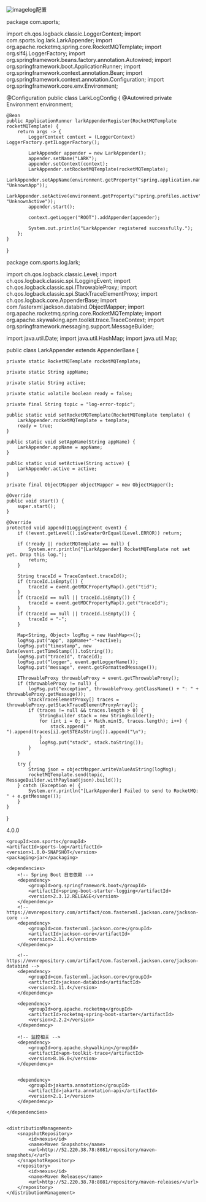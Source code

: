 ![image](https://github.com/user-attachments/assets/2ee481db-ae81-498d-896c-207355f77c7f)log配置


package com.sports;

import ch.qos.logback.classic.LoggerContext;
import com.sports.log.lark.LarkAppender;
import org.apache.rocketmq.spring.core.RocketMQTemplate;
import org.slf4j.LoggerFactory;
import org.springframework.beans.factory.annotation.Autowired;
import org.springframework.boot.ApplicationRunner;
import org.springframework.context.annotation.Bean;
import org.springframework.context.annotation.Configuration;
import org.springframework.core.env.Environment;

@Configuration
public class LarkLogConfig {
    @Autowired
    private Environment environment;


    @Bean
    public ApplicationRunner larkAppenderRegister(RocketMQTemplate rocketMQTemplate) {
        return args -> {
            LoggerContext context = (LoggerContext) LoggerFactory.getILoggerFactory();

            LarkAppender appender = new LarkAppender();
            appender.setName("LARK");
            appender.setContext(context);
            LarkAppender.setRocketMQTemplate(rocketMQTemplate);
            LarkAppender.setAppName(environment.getProperty("spring.application.name", "UnknownApp"));
            LarkAppender.setActive(environment.getProperty("spring.profiles.active", "UnknownActive"));
            appender.start();

            context.getLogger("ROOT").addAppender(appender);

            System.out.println("LarkAppender registered successfully.");
        };
    }
}

package com.sports.log.lark;

import ch.qos.logback.classic.Level;
import ch.qos.logback.classic.spi.ILoggingEvent;
import ch.qos.logback.classic.spi.IThrowableProxy;
import ch.qos.logback.classic.spi.StackTraceElementProxy;
import ch.qos.logback.core.AppenderBase;
import com.fasterxml.jackson.databind.ObjectMapper;
import org.apache.rocketmq.spring.core.RocketMQTemplate;
import org.apache.skywalking.apm.toolkit.trace.TraceContext;
import org.springframework.messaging.support.MessageBuilder;

import java.util.Date;
import java.util.HashMap;
import java.util.Map;

public class LarkAppender  extends AppenderBase<ILoggingEvent> {

    private static RocketMQTemplate rocketMQTemplate;

    private static String appName;

    private static String active;

    private static volatile boolean ready = false;

    private final String topic = "log-error-topic";

    public static void setRocketMQTemplate(RocketMQTemplate template) {
        LarkAppender.rocketMQTemplate = template;
        ready = true;
    }

    public static void setAppName(String appName) {
        LarkAppender.appName = appName;
    }

    public static void setActive(String active) {
        LarkAppender.active = active;
    }

    private final ObjectMapper objectMapper = new ObjectMapper();

    @Override
    public void start() {
        super.start();
    }

    @Override
    protected void append(ILoggingEvent event) {
        if (!event.getLevel().isGreaterOrEqual(Level.ERROR)) return;

        if (!ready || rocketMQTemplate == null) {
            System.err.println("[LarkAppender] RocketMQTemplate not set yet. Drop this log.");
            return;
        }

        String traceId = TraceContext.traceId();
        if (traceId.isEmpty()) {
            traceId = event.getMDCPropertyMap().get("tid");
        }
        if (traceId == null || traceId.isEmpty()) {
            traceId = event.getMDCPropertyMap().get("traceId");
        }
        if (traceId == null || traceId.isEmpty()) {
            traceId = "-";
        }

        Map<String, Object> logMsg = new HashMap<>();
        logMsg.put("app", appName+"-"+active);
        logMsg.put("timestamp", new Date(event.getTimeStamp()).toString());
        logMsg.put("traceId", traceId);
        logMsg.put("logger", event.getLoggerName());
        logMsg.put("message", event.getFormattedMessage());

        IThrowableProxy throwableProxy = event.getThrowableProxy();
        if (throwableProxy != null) {
            logMsg.put("exception", throwableProxy.getClassName() + ": " + throwableProxy.getMessage());
            StackTraceElementProxy[] traces = throwableProxy.getStackTraceElementProxyArray();
            if (traces != null && traces.length > 0) {
                StringBuilder stack = new StringBuilder();
                for (int i = 0; i < Math.min(5, traces.length); i++) {
                    stack.append("    at ").append(traces[i].getSTEAsString()).append("\n");
                }
                logMsg.put("stack", stack.toString());
            }
        }

        try {
            String json = objectMapper.writeValueAsString(logMsg);
            rocketMQTemplate.send(topic, MessageBuilder.withPayload(json).build());
        } catch (Exception e) {
            System.err.println("[LarkAppender] Failed to send to RocketMQ: " + e.getMessage());
        }
    }
}












<project xmlns="http://maven.apache.org/POM/4.0.0"
         xmlns:xsi="http://www.w3.org/2001/XMLSchema-instance"
         xsi:schemaLocation="http://maven.apache.org/POM/4.0.0 http://maven.apache.org/xsd/maven-4.0.0.xsd">
    <modelVersion>4.0.0</modelVersion>

    <groupId>com.sports</groupId>
    <artifactId>sports-log</artifactId>
    <version>1.0.0-SNAPSHOT</version>
    <packaging>jar</packaging>

    <dependencies>
        <!-- Spring Boot 日志依赖 -->
        <dependency>
            <groupId>org.springframework.boot</groupId>
            <artifactId>spring-boot-starter-logging</artifactId>
            <version>2.3.12.RELEASE</version>
        </dependency>
        <!-- https://mvnrepository.com/artifact/com.fasterxml.jackson.core/jackson-core -->
        <dependency>
            <groupId>com.fasterxml.jackson.core</groupId>
            <artifactId>jackson-core</artifactId>
            <version>2.11.4</version>
        </dependency>

        <!-- https://mvnrepository.com/artifact/com.fasterxml.jackson.core/jackson-databind -->
        <dependency>
            <groupId>com.fasterxml.jackson.core</groupId>
            <artifactId>jackson-databind</artifactId>
            <version>2.11.4</version>
        </dependency>

        <dependency>
            <groupId>org.apache.rocketmq</groupId>
            <artifactId>rocketmq-spring-boot-starter</artifactId>
            <version>2.2.2</version>
        </dependency>

        <!-- 监控相关 -->
        <dependency>
            <groupId>org.apache.skywalking</groupId>
            <artifactId>apm-toolkit-trace</artifactId>
            <version>8.16.0</version>
        </dependency>


        <dependency>
            <groupId>jakarta.annotation</groupId>
            <artifactId>jakarta.annotation-api</artifactId>
            <version>2.1.1</version>
        </dependency>

    </dependencies>


    <distributionManagement>
        <snapshotRepository>
            <id>nexus</id>
            <name>Maven Snapshots</name>
            <url>http://52.220.38.78:8081/repository/maven-snapshots/</url>
        </snapshotRepository>
        <repository>
            <id>nexus</id>
            <name>Maven Releases</name>
            <url>http://52.220.38.78:8081/repository/maven-releases/</url>
        </repository>
    </distributionManagement>
</project>



